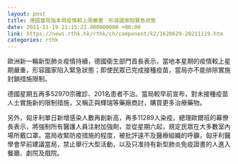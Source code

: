 ```yaml
---
layout: post
title: 德國當局指本周疫情較上周嚴重　形容國家陷緊急狀態
date: 2021-11-19 21:15:21.000000000 +08:00
link: https://news.rthk.hk/rthk/ch/component/k2/1620629-20211119.htm
categories: rthk
---
```


歐洲新一輪新型肺炎疫情持續，德國衛生部門首長表示，當地本星期的疫情較上星期嚴重，形容國家陷入緊急狀態；即使民眾已完成接種疫苗，當局亦不能排除實施封鎖措施限制。

德國星期五再多52970宗確診、201名患者不治。當局較早前宣布，對未接種疫苗人士實施新的限制措施，又稱正與輝瑞等藥廠商討，購買更多治療藥物。

另外，匈牙利單日新增感染人數再創新高，再多11289人染疫。總理歐爾班的幕僚長表示，將強制所有醫護人員注射加強劑，並從星期六起，規定民眾在大多數室內場所戴口罩。當局收緊防疫措施的程度，被批評遠不及醫療組織的呼籲，匈牙利醫學會早前建議當局，禁止舉行大型活動，以及只准持有新型肺炎免疫證書的人進入餐廳、劇院及戲院。
